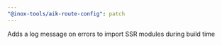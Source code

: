 ```yaml
---
"@inox-tools/aik-route-config": patch
---
```


Adds a log message on errors to import SSR modules during build time
